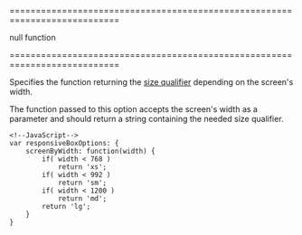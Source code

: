 <!--**
/*-------------------------------------------
    Auto-generated file. Do not modify.
-------------------------------------------

**-->
===========================================================================
<!--default-->null<!--/default-->
<!--type-->function<!--/type-->
===========================================================================

<!--shortDescription-->
Specifies the function returning the [size qualifier](/Documentation/Guide/Widgets/ResponsiveBox/Size_Qualifiers/) depending on the screen's width.
<!--/shortDescription-->

<!--fullDescription-->
The function passed to this option accepts the screen's width as a parameter and should return a string containing the needed size qualifier.

    <!--JavaScript-->
    var responsiveBoxOptions: {
        screenByWidth: function(width) {
            if( width < 768 )
                return 'xs';
            if( width < 992 )
                return 'sm';
            if( width < 1200 )
                return 'md';
            return 'lg';
        }
    }
<!--/fullDescription-->